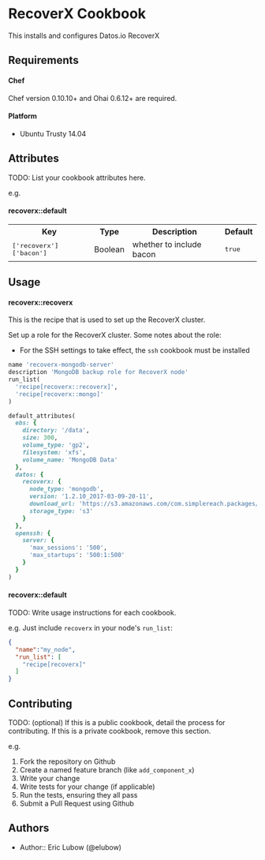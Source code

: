 RecoverX Cookbook
=================
This installs and configures Datos.io RecoverX

Requirements
------------
#### Chef
Chef version 0.10.10+ and Ohai 0.6.12+ are required.

#### Platform
- Ubuntu Trusty 14.04

Attributes
----------
TODO: List your cookbook attributes here.

e.g.
#### recoverx::default
<table>
  <tr>
    <th>Key</th>
    <th>Type</th>
    <th>Description</th>
    <th>Default</th>
  </tr>
  <tr>
    <td><tt>['recoverx']['bacon']</tt></td>
    <td>Boolean</td>
    <td>whether to include bacon</td>
    <td><tt>true</tt></td>
  </tr>
</table>

Usage
-----
#### recoverx::recoverx
This is the recipe that is used to set up the RecoverX cluster.

Set up a role for the RecoverX cluster. Some notes about the role:

* For the SSH settings to take effect, the `ssh` cookbook must be installed

```ruby
name 'recoverx-mongodb-server'
description 'MongoDB backup role for RecoverX node'
run_list(
  'recipe[recoverx::recoverx]',
  'recipe[recoverx::mongo]'
)

default_attributes(
  ebs: {
    directory: '/data',
    size: 300,
    volume_type: 'gp2',
    filesystem: 'xfs',
    volume_name: 'MongoDB Data'
  },
  datos: {
    recoverx: {
      node_type: 'mongodb',
      version: '1.2.10_2017-03-09-20-11',
      download_url: 'https://s3.amazonaws.com/com.simplereach.packages/datos_1.2.10_2017-03-09-20-11_centos6.tar.gz',
      storage_type: 's3'
    }
  },
  openssh: {
    server: {
      'max_sessions': '500',
      'max_startups': '500:1:500'
    }
  }
)
```

#### recoverx::default
TODO: Write usage instructions for each cookbook.

e.g.
Just include `recoverx` in your node's `run_list`:

```json
{
  "name":"my_node",
  "run_list": [
    "recipe[recoverx]"
  ]
}
```

Contributing
------------
TODO: (optional) If this is a public cookbook, detail the process for contributing. If this is a private cookbook, remove this section.

e.g.
1. Fork the repository on Github
2. Create a named feature branch (like `add_component_x`)
3. Write your change
4. Write tests for your change (if applicable)
5. Run the tests, ensuring they all pass
6. Submit a Pull Request using Github

Authors
-------
* Author:: Eric Lubow (@elubow)
